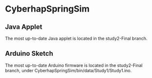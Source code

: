 # CyberhapSpringSim

## Java Applet
The most up-to-date Java applet is located in the study2-Final branch.

## Arduino Sketch
The most up-to-date Arduino firmware is located in the study2-Final branch, under CyberhapSpringSim/bin/data/Study1/Study1.ino.
